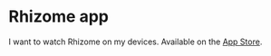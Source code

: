 # Rhizome app

I want to watch Rhizome on my devices. Available on the [App Store](https://apps.apple.com/app/id6504539170).
